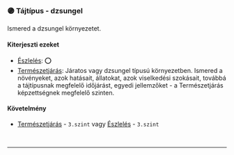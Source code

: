 ### 🟣 Tájtípus - dzsungel

Ismered a dzsungel környezetet.

#### Kiterjeszti ezeket

- [Észlelés](../kepzettsegek.primer.altalanos/eszleles.md): ⭕
- [Természetjárás](../kepzettsegek.szekunder/termeszetjaras.md): Járatos vagy dzsungel típusú környezetben. Ismered a növényeket, azok hatásait, állatokat, azok viselkedési szokásait, továbbá a tájtípusnak megfelelő időjárást, egyedi jellemzőket - a Természetjárás képzettségnek megfelelő szinten.

#### Követelmény

- [Természetjárás](../kepzettsegek.szekunder/termeszetjaras.md) - `3.szint` vagy [Észlelés](../kepzettsegek.primer.altalanos/eszleles.md) - `3.szint`

<br />

---
